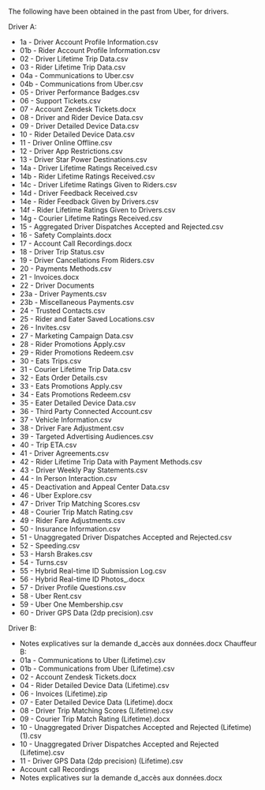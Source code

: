 The following have been obtained in the past from Uber, for drivers. 

Driver A:  
 * 1a - Driver Account Profile Information.csv  
 * 01b - Rider Account Profile Information.csv  
 * 02 - Driver Lifetime Trip Data.csv  
 * 03 - Rider Lifetime Trip Data.csv  
 * 04a - Communications to Uber.csv  
 * 04b - Communications from Uber.csv  
 * 05 - Driver Performance Badges.csv  
 * 06 - Support Tickets.csv  
 * 07 - Account Zendesk Tickets.docx  
 * 08 - Driver and Rider Device Data.csv  
 * 09 - Driver Detailed Device Data.csv  
 * 10 - Rider Detailed Device Data.csv  
 * 11 - Driver Online Offline.csv  
 * 12 - Driver App Restrictions.csv  
 * 13 - Driver Star Power Destinations.csv  
 * 14a - Driver Lifetime Ratings Received.csv  
 * 14b - Rider Lifetime Ratings Received.csv  
 * 14c - Driver Lifetime Ratings Given to Riders.csv  
 * 14d - Driver Feedback Received.csv  
 * 14e - Rider Feedback Given by Drivers.csv  
 * 14f - Rider Lifetime Ratings Given to Drivers.csv  
 * 14g - Courier Lifetime Ratings Received.csv  
 * 15 - Aggregated Driver Dispatches Accepted and Rejected.csv  
 * 16 - Safety Complaints.docx  
 * 17 - Account Call Recordings.docx  
 * 18 - Driver Trip Status.csv  
 * 19 - Driver Cancellations From Riders.csv  
 * 20 - Payments Methods.csv  
 * 21 - Invoices.docx  
 * 22 - Driver Documents  
 * 23a - Driver Payments.csv  
 * 23b - Miscellaneous Payments.csv  
 * 24 - Trusted Contacts.csv  
 * 25 - Rider and Eater Saved Locations.csv  
 * 26 - Invites.csv  
 * 27 - Marketing Campaign Data.csv  
 * 28 - Rider Promotions Apply.csv  
 * 29 - Rider Promotions Redeem.csv  
 * 30 - Eats Trips.csv  
 * 31 - Courier Lifetime Trip Data.csv  
 * 32 - Eats Order Details.csv  
 * 33 - Eats Promotions Apply.csv  
 * 34 - Eats Promotions Redeem.csv  
 * 35 - Eater Detailed Device Data.csv  
 * 36 - Third Party Connected Account.csv  
 * 37 - Vehicle Information.csv  
 * 38 - Driver Fare Adjustment.csv  
 * 39 - Targeted Advertising Audiences.csv  
 * 40 - Trip ETA.csv  
 * 41 - Driver Agreements.csv  
 * 42 - Rider Lifetime Trip Data with Payment Methods.csv  
 * 43 - Driver Weekly Pay Statements.csv  
 * 44 - In Person Interaction.csv  
 * 45 - Deactivation and Appeal Center Data.csv  
 * 46 - Uber Explore.csv  
 * 47 - Driver Trip Matching Scores.csv  
 * 48 - Courier Trip Match Rating.csv  
 * 49 - Rider Fare Adjustments.csv  
 * 50 - Insurance Information.csv  
 * 51 - Unaggregated Driver Dispatches Accepted and Rejected.csv  
 * 52 - Speeding.csv  
 * 53 - Harsh Brakes.csv  
 * 54 - Turns.csv  
 * 55 - Hybrid Real-time ID Submission Log.csv  
 * 56 - Hybrid Real-time ID Photos_.docx  
 * 57 - Driver Profile Questions.csv  
 * 58 - Uber Rent.csv  
 * 59 - Uber One Membership.csv  
 * 60 - Driver GPS Data (2dp precision).csv  

Driver B:
 * Notes explicatives sur la demande d_accès aux données.docx Chauffeur B:  
 * 01a - Communications to Uber (Lifetime).csv  
 * 01b - Communications from Uber (Lifetime).csv  
 * 02 - Account Zendesk Tickets.docx  
 * 04 - Rider Detailed Device Data (Lifetime).csv  
 * 06 - Invoices (Lifetime).zip  
 * 07 - Eater Detailed Device Data (Lifetime).docx  
 * 08 - Driver Trip Matching Scores (Lifetime).csv  
 * 09 - Courier Trip Match Rating (Lifetime).docx  
 * 10 - Unaggregated Driver Dispatches Accepted and Rejected (Lifetime) (1).csv  
 * 10 - Unaggregated Driver Dispatches Accepted and Rejected (Lifetime).csv  
 * 11 - Driver GPS Data (2dp precision) (Lifetime).csv  
 * Account call Recordings  
 * Notes explicatives sur la demande d_accès aux données.docx 
